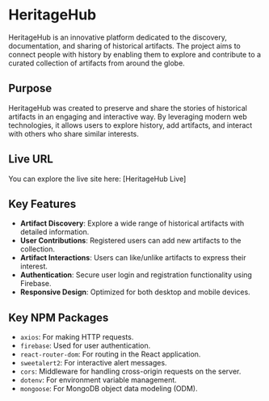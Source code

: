 # HeritageHub

HeritageHub is an innovative platform dedicated to the discovery, documentation, and sharing of historical artifacts. The project aims to connect people with history by enabling them to explore and contribute to a curated collection of artifacts from around the globe.

## Purpose

HeritageHub was created to preserve and share the stories of historical artifacts in an engaging and interactive way. By leveraging modern web technologies, it allows users to explore history, add artifacts, and interact with others who share similar interests.

## Live URL

You can explore the live site here: [HeritageHub Live]

## Key Features

- **Artifact Discovery**: Explore a wide range of historical artifacts with detailed information.
- **User Contributions**: Registered users can add new artifacts to the collection.
- **Artifact Interactions**: Users can like/unlike artifacts to express their interest.
- **Authentication**: Secure user login and registration functionality using Firebase.
- **Responsive Design**: Optimized for both desktop and mobile devices.



## Key NPM Packages

- `axios`: For making HTTP requests.
- `firebase`: Used for user authentication.
- `react-router-dom`: For routing in the React application.
- `sweetalert2`: For interactive alert messages.
- `cors`: Middleware for handling cross-origin requests on the server.
- `dotenv`: For environment variable management.
- `mongoose`: For MongoDB object data modeling (ODM).



